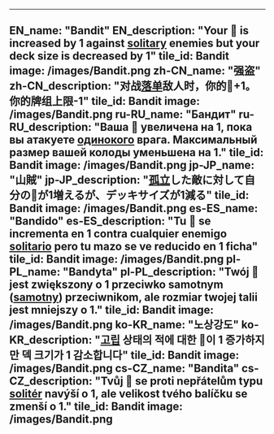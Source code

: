 ---

EN_name: "Bandit"
EN_description: "Your 🔸 is increased by 1 against <u>solitary</u> enemies but your deck size is decreased by 1"
tile_id: Bandit
image: /images/Bandit.png
zh-CN_name: "强盗"
zh-CN_description: "对战<u>落单</u>敌人时，你的🔸+1。你的牌组上限-1"
tile_id: Bandit
image: /images/Bandit.png
ru-RU_name: "Бандит"
ru-RU_description: "Ваша 🔸 увеличена на 1, пока вы атакуете <u>одинокого</u> врага. Максимальный размер вашей колоды уменьшена на 1."
tile_id: Bandit
image: /images/Bandit.png
jp-JP_name: "山賊"
jp-JP_description: "<u>孤立</u>した敵に対して自分の🔸が1増えるが、デッキサイズが1減る"
tile_id: Bandit
image: /images/Bandit.png
es-ES_name: "Bandido"
es-ES_description: "Tu 🔸 se incrementa en 1 contra cualquier enemigo <u>solitario</u> pero tu mazo se ve reducido en 1 ficha"
tile_id: Bandit
image: /images/Bandit.png
pl-PL_name: "Bandyta"
pl-PL_description: "Twój 🔸 jest zwiększony o 1 przeciwko samotnym (<u>samotny</u>) przeciwnikom, ale rozmiar twojej talii jest mniejszy o 1."
tile_id: Bandit
image: /images/Bandit.png
ko-KR_name: "노상강도"
ko-KR_description: "<u>고립</u> 상태의 적에 대한 🔸이 1 증가하지만 덱 크기가 1 감소합니다"
tile_id: Bandit
image: /images/Bandit.png
cs-CZ_name: "Bandita"
cs-CZ_description: "Tvůj 🔸 se proti nepřátelům typu <u>solitér</u> navýší o 1, ale velikost tvého balíčku se zmenší o 1."
tile_id: Bandit
image: /images/Bandit.png
---